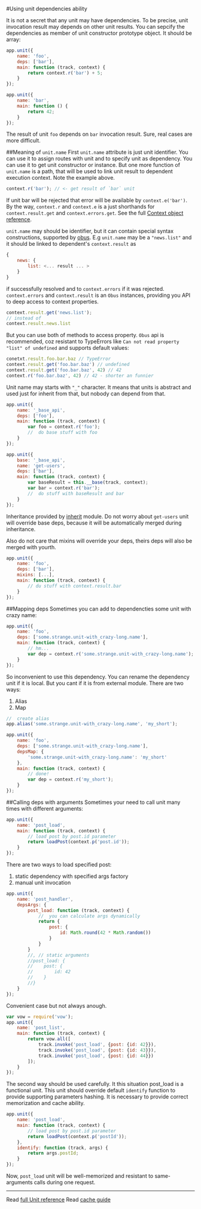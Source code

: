 #Using unit dependencies ability

It is not a secret that any unit may have dependencies. To be precise, unit invocation result may depends on other unit results.
You can sepcify the dependencies as member of unit constructor prototype object. It should be array:

```js
app.unit({
    name: 'foo',
    deps: ['bar'],
    main: function (track, context) {
        return context.r('bar') + 5;
    }
});

app.unit({
    name: 'bar',
    main: function () {
        return 42;
    }
});
```

The result of unit ```foo``` depends on ```bar``` invocation result. Sure, real cases are more difficult.

##Meaning of ```unit.name```
First ```unit.name``` attribute is just unit identifier. You can use it to assign routes with unit and to specify unit as dependency. You can use it to get unit constructor or instance. But one more function of ```unit.name``` is a path, that will be used to link unit result to dependent execution context. Note the example above.

```js
context.r('bar'); // <- get result of `bar` unit
```

If unit bar will be rejected that error will be available by ```context.e('bar')```.
By the way, ```context.r``` and ```context.e``` is a just shorthands for ```context.result.get``` and ```context.errors.get```.
See the full [Context object reference](/docs/reference/context.md).

```unit.name``` may should be identifier, but it can contain special syntax constructions, supported by [obus](https://github.com/fistlabs/obus). E.g ```unit.name``` may be a ```"news.list"``` and it should be linked to dependent's ```context.result``` as
```js
{
    news: {
        list: <... result ... >
    }
}
```
if successfully resolved and to ```context.errors``` if it was rejected. 
```context.errors``` and ```context.result``` is an ```Obus``` instances, providing you API to deep access to context properties.

```js
context.result.get('news.list');
// instead of
context.result.news.list
```

But you can use both of methods to access property. ```Obus``` api is recommended, coz resistant to TypeErrors like ```Can not read property "list" of undefined``` and supports default values:
```js
conetxt.result.foo.bar.baz // TypeError
context.result.get('foo.bar.baz') // undefined
context.result.get('foo.bar.baz', 42) // 42
context.r('foo.bar.baz', 42) // 42 - shorter an funnier
```

Unit name may starts with ```"_"``` character. It means that units is abstract and used just for inherit from that, but nobody can depend from that.

```js
app.unit({
    name: '_base_api',
    deps: ['foo'],
    main: function (track, context) {
        var foo = context.r('foo');
        //  do base stuff with foo
    }
});

app.unit({
    base: '_base_api',
    name: 'get-users',
    deps: ['bar'],
    main: function (track, context) {
        var baseResult = this.__base(track, context);
        var bar = context.r('bar');
        //  do stuff with baseResult and bar
    }
});
```

Inheritance provided by [inherit](https://www.npmjs.com/package/inherit) module.
Do not worry about ```get-users``` unit will override base deps, because it will be automatically merged during inheritance.

Also do not care that mixins will override your deps, theirs deps will also be merged with yourth.

```js
app.unit({
    name: 'foo',
    deps: ['bar'],
    mixins: [...],
    main: function (track, context) {
        // du stuff with context.result.bar
    }
});
```

##Mapping deps
Sometimes you can add to dependencties some unit with crazy name:
```js
app.unit({
    name: 'foo',
    deps: ['some.strange.unit-with_crazy-long.name'],
    main: function (track, context) {
        // hm...
        var dep = context.r('some.strange.unit-with_crazy-long.name');
    }
});
```

So inconvenient to use this dependency. You can rename the dependency unit if it is local. But you cant if it is from external module. There are two ways:
1. Alias
2. Map

```js
//  create alias
app.alias('some.strange.unit-with_crazy-long.name', 'my_short');
```

```js
app.unit({
    name: 'foo',
    deps: ['some.strange.unit-with_crazy-long.name'],
    depsMap: {
        'some.strange.unit-with_crazy-long.name': 'my_short'
    },
    main: function (track, context) {
        // done!
        var dep = context.r('my_short');
    }
});
```

##Calling deps with arguments
Sometimes your need to call unit many times with different arguments:

```js
app.unit({
    name: 'post_load',
    main: function (track, context) {
        // load post by post.id parameter
        return loadPost(context.p('post.id'));
    }
});
```

There are two ways to load specified post:
1. static dependency with specified args factory
2. manual unit invocation

```js
app.unit({
    name: 'post_handler',
    depsArgs: {
        post_load: function (track, context) {
            //  you can calculate args dynamically
            return {
                post: {
                    id: Math.round(42 * Math.random())
                }
            }
        }
        //, // static arguments
        //post_load: {
        //    post: {
        //        id: 42
        //    }
        //}
    }
});
```

Convenient case but not always anough.

```js
var vow = require('vow');
app.unit({
    name: 'post_list',
    main: function (track, context) {
        return vow.all([
            track.invoke('post_load', {post: {id: 42}}),
            track.invoke('post_load', {post: {id: 43}}),
            track.invoke('post_load', {post: {id: 44}})
        ]);
    }
});
```

The second way should be used carefully.
It this situation post_load is a functional unit. This unit should override default ```identify``` function to provide supporting parameters hashing. It is necessary to provide correct memorization and cache ability.

```js
app.unit({
    name: 'post_load',
    main: function (track, context) {
        // load post by post.id parameter
        return loadPost(context.p('postId'));
    },
    identify: function (track, args) {
        return args.postId;
    }
});
```

Now, ```post_load``` unit will be well-memorized and resistant to same-arguments calls during one request.

----------
Read [full Unit reference](/docs/reference/unit.md)
Read [cache guide](/docs/guides/using-cache.md)
